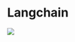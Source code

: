 # Langchain

<img src="https://js.langchain.com/assets/images/rag_concepts-4499b260d1053838a3e361fb54f376ec.png">
